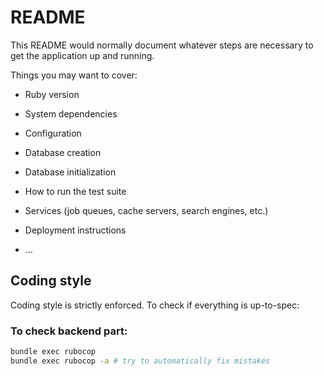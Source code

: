 # README

This README would normally document whatever steps are necessary to get the
application up and running.

Things you may want to cover:

* Ruby version

* System dependencies

* Configuration

* Database creation

* Database initialization

* How to run the test suite

* Services (job queues, cache servers, search engines, etc.)

* Deployment instructions

* ...

## Coding style

Coding style is strictly enforced. To check if everything is up-to-spec:

### To check backend part:

```bash
bundle exec rubocop
bundle exec rubocop -a # try to automatically fix mistakes
```
